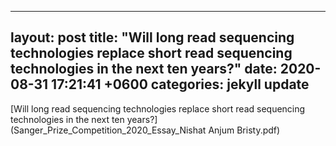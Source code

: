 
---
layout: post
title:  "Will long read sequencing technologies replace short read sequencing technologies in the next ten years?"
date:   2020-08-31 17:21:41 +0600
categories: jekyll update
---
[Will long read sequencing technologies replace short read sequencing technologies in the next ten years?] (Sanger_Prize_Competition_2020_Essay_Nishat Anjum Bristy.pdf)
